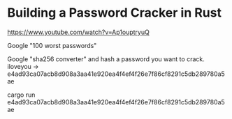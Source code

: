 # Building a Password Cracker in Rust

https://www.youtube.com/watch?v=Ap1ouptryuQ

Google "100 worst passwords"

Google "sha256 converter" and hash a password you want to crack.
iloveyou -> e4ad93ca07acb8d908a3aa41e920ea4f4ef4f26e7f86cf8291c5db289780a5ae

cargo run e4ad93ca07acb8d908a3aa41e920ea4f4ef4f26e7f86cf8291c5db289780a5ae
